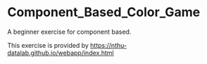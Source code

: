 # Component_Based_Color_Game

A beginner exercise for component based.


This exercise is provided by https://nthu-datalab.github.io/webapp/index.html 